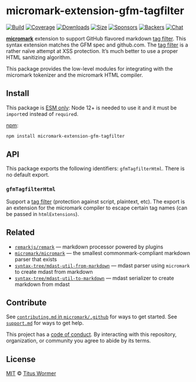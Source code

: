 # micromark-extension-gfm-tagfilter

[![Build][build-badge]][build]
[![Coverage][coverage-badge]][coverage]
[![Downloads][downloads-badge]][downloads]
[![Size][size-badge]][size]
[![Sponsors][sponsors-badge]][collective]
[![Backers][backers-badge]][collective]
[![Chat][chat-badge]][chat]

**[micromark][]** extension to support GitHub flavored markdown [tag filter][].
This syntax extension matches the GFM spec and github.com.
The [tag filter][] is a rather naïve attempt at XSS protection.
It’s much better to use a proper HTML sanitizing algorithm.

This package provides the low-level modules for integrating with the micromark
tokenizer and the micromark HTML compiler.

## Install

This package is [ESM only](https://gist.github.com/sindresorhus/a39789f98801d908bbc7ff3ecc99d99c):
Node 12+ is needed to use it and it must be `import`ed instead of `require`d.

[npm][]:

```sh
npm install micromark-extension-gfm-tagfilter
```

## API

This package exports the following identifiers: `gfmTagfilterHtml`.
There is no default export.

### `gfmTagfilterHtml`

Support a [tag filter][] (protection against script, plaintext, etc).
The export is an extension for the micromark compiler to escape certain tag
names (can be passed in `htmlExtensions`).

## Related

*   [`remarkjs/remark`][remark]
    — markdown processor powered by plugins
*   [`micromark/micromark`][micromark]
    — the smallest commonmark-compliant markdown parser that exists
*   [`syntax-tree/mdast-util-from-markdown`][from-markdown]
    — mdast parser using `micromark` to create mdast from markdown
*   [`syntax-tree/mdast-util-to-markdown`][to-markdown]
    — mdast serializer to create markdown from mdast

## Contribute

See [`contributing.md` in `micromark/.github`][contributing] for ways to get
started.
See [`support.md`][support] for ways to get help.

This project has a [code of conduct][coc].
By interacting with this repository, organization, or community you agree to
abide by its terms.

## License

[MIT][license] © [Titus Wormer][author]

<!-- Definitions -->

[build-badge]: https://github.com/micromark/micromark-extension-gfm-tagfilter/workflows/main/badge.svg

[build]: https://github.com/micromark/micromark-extension-gfm-tagfilter/actions

[coverage-badge]: https://img.shields.io/codecov/c/github/micromark/micromark-extension-gfm-tagfilter.svg

[coverage]: https://codecov.io/github/micromark/micromark-extension-gfm-tagfilter

[downloads-badge]: https://img.shields.io/npm/dm/micromark-extension-gfm-tagfilter.svg

[downloads]: https://www.npmjs.com/package/micromark-extension-gfm-tagfilter

[size-badge]: https://img.shields.io/bundlephobia/minzip/micromark-extension-gfm-tagfilter.svg

[size]: https://bundlephobia.com/result?p=micromark-extension-gfm-tagfilter

[sponsors-badge]: https://opencollective.com/unified/sponsors/badge.svg

[backers-badge]: https://opencollective.com/unified/backers/badge.svg

[collective]: https://opencollective.com/unified

[chat-badge]: https://img.shields.io/badge/chat-discussions-success.svg

[chat]: https://github.com/micromark/micromark/discussions

[npm]: https://docs.npmjs.com/cli/install

[license]: license

[author]: https://wooorm.com

[contributing]: https://github.com/micromark/.github/blob/HEAD/contributing.md

[support]: https://github.com/micromark/.github/blob/HEAD/support.md

[coc]: https://github.com/micromark/.github/blob/HEAD/code-of-conduct.md

[micromark]: https://github.com/micromark/micromark

[from-markdown]: https://github.com/syntax-tree/mdast-util-from-markdown

[to-markdown]: https://github.com/syntax-tree/mdast-util-to-markdown

[remark]: https://github.com/remarkjs/remark

[tag filter]: https://github.github.com/gfm/#disallowed-raw-html-extension-
